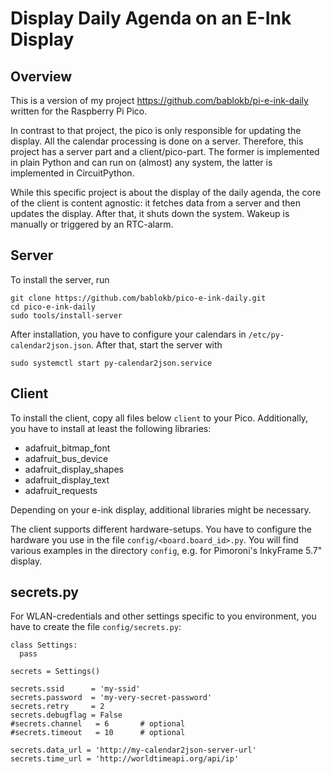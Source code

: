 Display Daily Agenda on an E-Ink Display
========================================

Overview
--------

This is a version of my project <https://github.com/bablokb/pi-e-ink-daily>
written for the Raspberry Pi Pico.

In contrast to that project, the pico is only responsible for updating
the display. All the calendar processing is done on a server. Therefore,
this project has a server part and a client/pico-part. The former is
implemented in plain Python and can run on (almost) any system,
the latter is implemented in CircuitPython.

While this specific project is about the display of the daily agenda,
the core of the client is content agnostic: it fetches data from a
server and then updates the display. After that, it shuts down the
system. Wakeup is manually or triggered by an RTC-alarm.


Server
------

To install the server, run

    git clone https://github.com/bablokb/pico-e-ink-daily.git
    cd pico-e-ink-daily
    sudo tools/install-server

After installation, you have to configure your calendars in
`/etc/py-calendar2json.json`. After that, start the server with

    sudo systemctl start py-calendar2json.service


Client
------

To install the client, copy all files below `client` to your Pico.
Additionally, you have to install at least the following libraries:

  - adafruit_bitmap_font
  - adafruit_bus_device
  - adafruit_display_shapes
  - adafruit_display_text
  - adafruit_requests

Depending on your e-ink display, additional libraries might be necessary.

The client supports different hardware-setups. You have to configure the
hardware you use in the file `config/<board.board_id>.py`. You will find
various examples in the directory `config`, e.g. for Pimoroni's
InkyFrame 5.7" display.


secrets.py
----------

For WLAN-credentials and other settings specific to you environment,
you have to create the file `config/secrets.py`:

    class Settings:
      pass

    secrets = Settings()

    secrets.ssid      = 'my-ssid'
    secrets.password  = 'my-very-secret-password'
    secrets.retry     = 2
    secrets.debugflag = False
    #secrets.channel   = 6       # optional
    #secrets.timeout   = 10      # optional

    secrets.data_url = 'http://my-calendar2json-server-url'
    secrets.time_url = 'http://worldtimeapi.org/api/ip'
